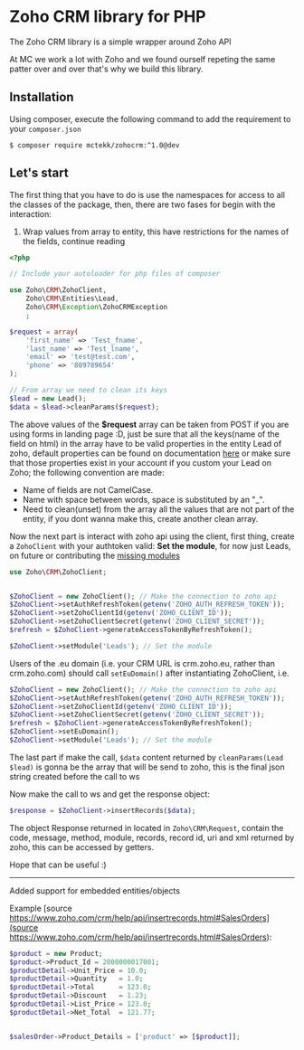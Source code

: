 Zoho CRM library for PHP
=============================

The Zoho CRM library is a simple wrapper around Zoho API

At MC we work a lot with Zoho and we found ourself repeting the same patter over and over that's why we build this library.

Installation
------------

Using composer, execute the following command to add the requirement to your `composer.json`

    $ composer require mctekk/zohocrm:^1.0@dev

Let's start
-----------
The first thing that you have to do is use the namespaces for access to all the classes of the package, then, there are two fases for begin with the interaction:

1. Wrap values from array to entity, this have restrictions for the names of the fields, continue reading

```php
<?php

// Include your autoloader for php files of composer

use Zoho\CRM\ZohoClient,
	Zoho\CRM\Entities\Lead,
	Zoho\CRM\Exception\ZohoCRMException
	;

$request = array(
	'first_name' => 'Test_fname',
	'last_name' => 'Test_lname',
	'email' => 'test@test.com',
	'phone' => '809789654'
);

// From array we need to clean its keys
$lead = new Lead();
$data = $lead->cleanParams($request);

```

The above values of the **$request** array can be taken from POST if you are using forms in landing page :D, just be sure that all the keys(name of the field on html) in the array have to be valid properties in the entity Lead of zoho, default properties can be found on documentation [here](https://www.zoho.com/crm/help/api/modules-fields.html#Leads) or make sure that those properties exist in your account if you custom your Lead on Zoho; the following convention are made:

- Name of fields are not CamelCase.
- Name with space between words, space is substituted by an "_".
- Need to clean(unset) from the array all the values that are not part of the entity, if you dont wanna make this, create another clean array.

Now the next part is interact with zoho api using the client, first thing, create a `ZohoClient` with your authtoken valid: **Set the module**, for now just Leads, on future or contributing the [missing modules](https://www.zoho.com/crm/help/api/modules-fields.html)

```php
use Zoho\CRM\ZohoClient;


$ZohoClient = new ZohoClient(); // Make the connection to zoho api
$ZohoClient->setAuthRefreshToken(getenv('ZOHO_AUTH_REFRESH_TOKEN'));
$ZohoClient->setZohoClientId(getenv('ZOHO_CLIENT_ID'));
$ZohoClient->setZohoClientSecret(getenv('ZOHO_CLIENT_SECRET'));
$refresh = $ZohoClient->generateAccessTokenByRefreshToken();

$ZohoClient->setModule('Leads'); // Set the module

```

Users of the .eu domain (i.e. your CRM URL is crm.zoho.eu, rather than crm.zoho.com) should call `setEuDomain()` after instantiating ZohoClient, i.e.

```php
$ZohoClient = new ZohoClient(); // Make the connection to zoho api
$ZohoClient->setAuthRefreshToken(getenv('ZOHO_AUTH_REFRESH_TOKEN'));
$ZohoClient->setZohoClientId(getenv('ZOHO_CLIENT_ID'));
$ZohoClient->setZohoClientSecret(getenv('ZOHO_CLIENT_SECRET'));
$refresh = $ZohoClient->generateAccessTokenByRefreshToken();
$ZohoClient->setEuDomain();
$ZohoClient->setModule('Leads'); // Set the module
```

The last part if make the call, `$data` content returned by `cleanParams(Lead $lead)` is gonna be the array that will be send to zoho, this is the final json string created before the call to ws

Now make the call to ws and get the response object:
```php
$response = $ZohoClient->insertRecords($data);
```

The object Response returned in located in `Zoho\CRM\Request`, contain the code, message, method, module, records, record id, uri and xml returned by zoho, this can be accessed by getters.

Hope that can be useful :)

---

Added support for embedded entities/objects

Example [source https://www.zoho.com/crm/help/api/insertrecords.html#SalesOrders](source https://www.zoho.com/crm/help/api/insertrecords.html#SalesOrders):
```php
$product = new Product;
$product->Product_Id = 2000000017001;
$productDetail->Unit_Price = 10.0;
$productDetail->Quantity   = 1.0;
$productDetail->Total      = 123.0;
$productDetail->Discount   = 1.23;
$productDetail->List_Price = 123.0;
$productDetail->Net_Total  = 121.77;


$salesOrder->Product_Details = ['product' => [$product]];
```
